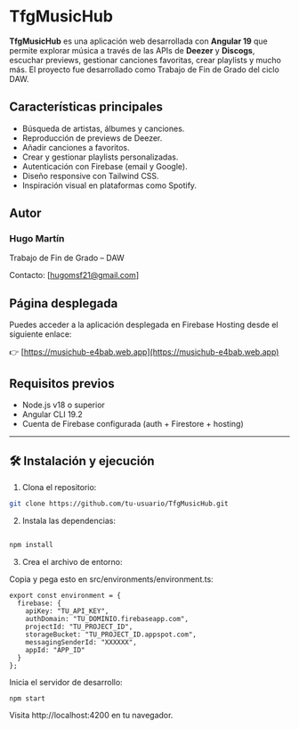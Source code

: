# TfgMusicHub

**TfgMusicHub** es una aplicación web desarrollada con **Angular 19** que permite explorar música a través de las APIs de **Deezer** y **Discogs**, escuchar previews, gestionar canciones favoritas, crear playlists y mucho más. El proyecto fue desarrollado como Trabajo de Fin de Grado del ciclo DAW.

## Características principales

- Búsqueda de artistas, álbumes y canciones.
- Reproducción de previews de Deezer.
- Añadir canciones a favoritos.
- Crear y gestionar playlists personalizadas.
- Autenticación con Firebase (email y Google).
- Diseño responsive con Tailwind CSS.
- Inspiración visual en plataformas como Spotify.

## Autor

### Hugo Martín

Trabajo de Fin de Grado – DAW

Contacto: [hugomsf21@gmail.com]

## Página desplegada

Puedes acceder a la aplicación desplegada en Firebase Hosting desde el siguiente enlace:

👉 [https://musichub-e4bab.web.app](https://musichub-e4bab.web.app)

## Requisitos previos

- Node.js v18 o superior
- Angular CLI 19.2
- Cuenta de Firebase configurada (auth + Firestore + hosting)

---

## 🛠️ Instalación y ejecución

1. Clona el repositorio:

```bash
git clone https://github.com/tu-usuario/TfgMusicHub.git
```

2. Instala las dependencias:

```bash

npm install
```

3. Crea el archivo de entorno:

Copia y pega esto en src/environments/environment.ts:

```
export const environment = {
  firebase: {
    apiKey: "TU_API_KEY",
    authDomain: "TU_DOMINIO.firebaseapp.com",
    projectId: "TU_PROJECT_ID",
    storageBucket: "TU_PROJECT_ID.appspot.com",
    messagingSenderId: "XXXXXX",
    appId: "APP_ID"
  }
};
```

Inicia el servidor de desarrollo:

```
npm start
```

Visita http://localhost:4200 en tu navegador.
